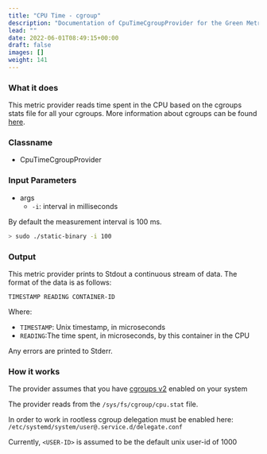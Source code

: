```yaml
---
title: "CPU Time - cgroup"
description: "Documentation of CpuTimeCgroupProvider for the Green Metrics Tool"
lead: ""
date: 2022-06-01T08:49:15+00:00
draft: false
images: []
weight: 141
---
```

### What it does

This metric provider reads time spent in the CPU based on the cgroups stats file for all your cgroups. More information about cgroups can be found [here](https://www.man7.org/linux/man-pages/man7/cgroups.7.html).

### Classname
- CpuTimeCgroupProvider

### Input Parameters

- args
    - `-i`: interval in milliseconds

By default the measurement interval is 100 ms.

```bash
> sudo ./static-binary -i 100 
```

### Output

This metric provider prints to Stdout a continuous stream of data. The format of the data is as follows:

`TIMESTAMP READING CONTAINER-ID`

Where:
- `TIMESTAMP`: Unix timestamp, in microseconds
- `READING`:The time spent, in microseconds, by this container in the CPU

Any errors are printed to Stderr.

### How it works
The provider assumes that you have [cgroups v2](https://www.man7.org/linux/man-pages/man7/cgroups.7.html) enabled on your system

The provider reads from the `/sys/fs/cgroup/cpu.stat` file.

In order to work in rootless cgroup delegation must be enabled here:
`/etc/systemd/system/user@.service.d/delegate.conf`

Currently, `<USER-ID>` is assumed to be the default unix user-id of 1000
